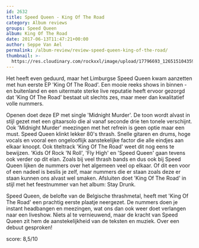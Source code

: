 ```yaml
---
id: 2632
title: Speed Queen - King Of The Road
category: Album reviews
groups: Speed Queen
album: King Of The Road
date: 2017-06-13T11:47:21+00:00
author: Seppe Van Ael
permalink: /album-review/review-speed-queen-king-of-the-road/
thumbnail: >-
  https://res.cloudinary.com/rockxxl/image/upload/17796693_1265151043597814_8526443703449854385_n.jpg
---
```

Het heeft even geduurd, maar het Limburgse Speed Queen kwam aanzetten met hun eerste EP 'King Of The Road'. Een mooie reeks shows in binnen -en buitenland en een uitermate sterke live reputatie heeft ervoor gezorgd dat 'King Of The Road' bestaat uit slechts zes, maar meer dan kwalitatief volle nummers.

Openen doet deze EP met single 'Midnight Murder'. De toon wordt alvast in stijl gezet met een gitaarsolo die al vanaf seconde drie ten tonele verschijnt. Ook 'Midnight Murder' meezingen met het refrein is geen optie maar een must. Speed Queen klinkt lekker 80's thrash. Snelle gitaren en drums, hoge vocals en vooral een ongelooflijk aanstekelijke factor die alle eindjes aan elkaar knoopt. Ook titeltrack 'King Of The Road' weet dit nog eens te bewijzen. 'Kids Of Rock 'N Roll', 'Fly High' en 'Speed Queen' gaan tevens ook verder op dit elan. Zoals bij veel thrash bands en dus ook bij Speed Queen lijken de nummers over het algemeen veel op elkaar. Of dit een voor of een nadeel is beslis je zelf, maar nummers die er staan zoals deze er staan kunnen ons alvast wel smaken. Afsluiten doet 'King Of The Road' in stijl met het feestnummer van het album: Stay Drunk.

Speed Queen, de belofte van de Belgische thrashmetal, heeft met 'King Of The Road' een prachtig eerste plaatje neergezet. De nummers doen je instant headbangen en meezingen, wat ons dan ook weer doet verlangen naar een liveshow. Niets al te vernieuwend, maar de kracht van Speed Queen zit hem de aanstekelijkheid van de teksten en muziek. Over een debuut gesproken!

score: 8,5/10
